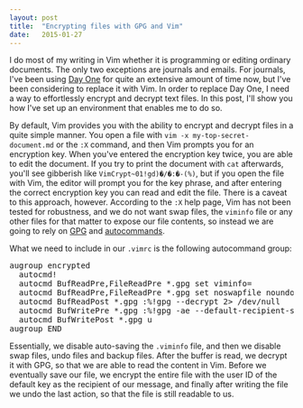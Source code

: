 ```yaml
---
layout: post
title:  "Encrypting files with GPG and Vim"
date:   2015-01-27
---
```


I do most of my writing in Vim whether it is programming or editing ordinary
documents. The only two exceptions are journals and emails. For journals, I've
been using [Day One](http://dayoneapp.com) for quite an extensive amount of time
now, but I've been considering to replace it with Vim. In order to replace Day
One, I need a way to effortlessly encrypt and decrypt text files. In this post,
I'll show you how I've set up an environment that enables me to do so.

By default, Vim provides you with the ability to encrypt and decrypt files in a
quite simple manner. You open a file with `vim -x my-top-secret-document.md` or
the `:X` command, and then Vim prompts you for an encryption key. When you've
entered the encryption key twice, you are able to edit the document. If you try
to print the document with `cat` afterwards, you'll see gibberish like
`VimCrypt~01!gd)�/�:�-(%)`, but if you open the file with Vim, the editor will
prompt you for the key phrase, and after entering the correct encryption key you
can read and edit the file. There is a caveat to this approach, however.
According to the `:X` help page, Vim has not been tested for robustness, and we
do not want swap files, the `viminfo` file or any other files for that matter to
expose our file contents, so instead we are going to rely on
[GPG](https://www.gnupg.org/) and
[autocommands](http://learnvimscriptthehardway.stevelosh.com/chapters/12.html).

What we need to include in our `.vimrc` is the following autocommand group:

<pre class="prettyprint">
augroup encrypted
  autocmd!
  autocmd BufReadPre,FileReadPre *.gpg set viminfo=
  autocmd BufReadPre,FileReadPre *.gpg set noswapfile noundofile nobackup
  autocmd BufReadPost *.gpg :%!gpg --decrypt 2> /dev/null
  autocmd BufWritePre *.gpg :%!gpg -ae --default-recipient-self
  autocmd BufWritePost *.gpg u
augroup END
</pre>

Essentially, we disable auto-saving the `.viminfo` file, and then we disable
swap files, undo files and backup files. After the buffer is read, we decrypt
it with GPG, so that we are able to read the content in Vim.  Before we
eventually save our file, we encrypt the entire file with the user ID of the
default key as the recipient of our message, and finally after writing the file
we undo the last action, so that the file is still readable to us.

